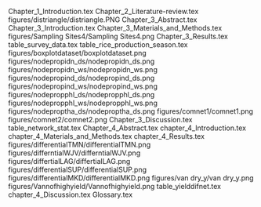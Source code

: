 Chapter_1_Introduction.tex
Chapter_2_Literature-review.tex
figures/distriangle/distriangle.PNG
Chapter_3_Abstract.tex
Chapter_3_Introduction.tex
Chapter_3_Materials_and_Methods.tex
figures/Sampling Sites4/Sampling Sites4.png
Chapter_3_Results.tex
table_survey_data.tex
table_rice_production_season.tex
figures/boxplotdataset/boxplotdataset.png
figures/nodepropidn_ds/nodepropidn_ds.png
figures/nodepropidn_ws/nodepropidn_ws.png
figures/nodepropind_ds/nodepropind_ds.png
figures/nodepropind_ws/nodepropind_ws.png
figures/nodepropphl_ds/nodepropphl_ds.png
figures/nodepropphl_ws/nodepropphl_ws.png
figures/nodeproptha_ds/nodeproptha_ds.png
figures/comnet1/comnet1.png
figures/comnet2/comnet2.png
Chapter_3_Discussion.tex
table_network_stat.tex
Chapter_4_Abstract.tex
chapter_4_Introduction.tex
chapter_4_Materials_and_Methods.tex
chapter_4_Results.tex
figures/differentialTMN/differentialTMN.png
figures/differntialWJV/differntialWJV.png
figures/differtialLAG/differtialLAG.png
figures/differentialSUP/differentialSUP.png
figures/differentialMKD/differentialMKD.png
figures/van dry_y/van dry_y.png
figures/Vannofhighyield/Vannofhighyield.png
table_yielddifnet.tex
chapter_4_Discussion.tex
Glossary.tex